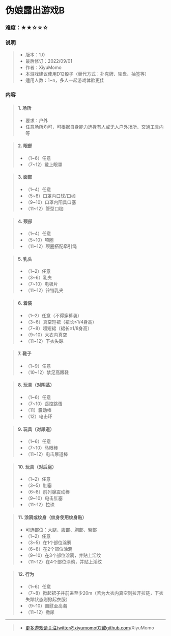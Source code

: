 # 伪娘露出游戏B

### 难度：★★☆☆☆

### 说明
> + 版本：1.0
> + 最后修订：2022/09/01
> + 作者：XiyuMomo
> + 本游戏建议使用D12骰子（替代方式：扑克牌、轮盘、抽签等）
> + 适用人数：1~n，多人一起游戏体验更佳

### 内容
> #### 1. 场所
> + 要求：户外
> + 任意场所均可，可根据自身能力选择有人或无人户外场所、交通工具内等

> #### 2. 眼部
> + （1~6）任意
> + （7~12）戴上眼罩

> #### 3. 面部
> + （1~4）任意
> + （5~8）口罩内口球/口枷
> + （9~10）口罩内阳具口塞
> + （11~12）管型口枷

> #### 4. 颈部
> + （1~4）任意
> + （5~10）项圈
> + （11~12）项圈搭配牵引绳

> #### 5. 乳头
> + （1~2）任意
> + （3~6）乳夹
> + （7~10）电极片
> + （11~12）铃铛乳夹

> #### 6. 着装
> + （1~2）任意（不得穿裤装）
> + （3~6）真空短裙（裙长≤1/4身高）
> + （7~8）超短裙（裙长≤1/8身高）
> + （9~10）大衣内真空
> + （11~12）下衣失踪

> #### 7. 鞋子
> + （1~9）任意
> + （10~12）禁足高跟鞋

> #### 8. 玩具（对阴茎）
> + （1~6）任意
> + （7~10）遥控跳蛋
> + （11）震动棒
> + （12）电击环

> #### 9. 玩具（对尿道）
> + （1~6）任意
> + （7~10）马眼棒
> + （11~12）电击尿道棒

> #### 10. 玩具（对后庭）
> + （1~2）任意
> + （3~5）肛塞
> + （6~8）前列腺震动棒
> + （9~10）电击肛塞
> + （11~12）拉珠

> #### 11. 涂鸦或纹身（纹身使用纹身贴）
> + 可选部位：大腿、腹部、胸部、臀部
> + （1~2）任意
> + （3~5）在1个部位涂鸦
> + （6~8）在2个部位涂鸦
> + （9~10）在3个部位涂鸦，并贴上淫纹
> + （11~12）在4个部位涂鸦，并贴上淫纹

> #### 12. 行为
> + （1~6）任意
> + （7~8）掀起裙子并前进至少20m（若为大衣内真空则拉开拉链，下衣失踪状态则掀起衣服）
> + （9~10）自慰至高潮
> + （11~12）撒尿
***
> + 更多游戏请关注twitter@xiyumomo02或github.com/XiyuMomo